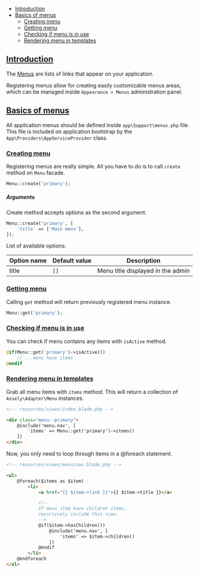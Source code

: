 - [Introduction](#introduction)
- [Basics of menus](#basic-routing)
    + [Creating menu](#creating-menu)
    + [Getting menu](#getting-menu)
    + [Checking if menu is in use](#checking-if-menu-is-in-use)
    + [Rendering menu in templates](#rendering-menu-in-templates)


<a name="introduction"></a>
## [Introduction](#introduction)

The [Menus](https://codex.wordpress.org/Navigation_Menus) are lists of links that appear on your application.

Registering menus allow for creating easily customizable menus areas, which can be managed inside `Appearance > Menus` administration panel.

<a name="basics-of-menus"></a>
## [Basics of menus](#basics-of-menus)

All application menus should be defined inside `app\Support\menus.php` file. This file is included on application bootstrap by the `App\Providers\AppServiceProvider` class.

<a name="creating-menu"></a>
### [Creating menu](#creating-menu)

Registering menus are really simple. All you have to do is to call `create` method on `Menu` facade.

```php
Menu::create('primary');
```

##### Arguments

Create method accepts options as the second argument.

```php
Menu::create('primary', [
    'title' => ['Main menu'],
]);
```

List of available options:

| Option name | Default value | Description |
|---|---|---|
| title | `[]` | Menu title displayed in the admin |

<a name="getting-menu"></a>
### [Getting menu](#getting-menu)

Calling `get` method will return previously registered menu instance.

```php
Menu::get('primary');
```

<a name="checking-if-menu-is-in-use"></a>
### [Checking if menu is in use](#checking-if-menu-is-in-use)

You can check if menu contains any items with `isActive` method.

```php
@if(Menu::get('primary')->isActive())
    // ...menu have items
@endif
```

<a name="rendering-menu-in-templates"></a>
### [Rendering menu in templates](#rendering-menu-in-templates)

Grab all menu items with `items` method. This will return a collection of `Assely\Adapter\Menu` instances.

```html
<!-- resources/views/index.blade.php -->

<div class="menu--primary">
    @include('menu.nav', [
        'items' => Menu::get('primary')->items()
    ])
</div>
```

Now, you only need to loop through items in a @foreach statement.

```html
<!-- resources/views/menu/nav.blade.php -->

<ul>
    @foreach($items as $item)
        <li>
            <a href="{{ $item->link }}">{{ $item->title }}</a>

            <!--
            If menu item have children items,
            recursively include this view.
            -->
            @if($item->hasChildren())
                @include('menu.nav', [
                    'items' => $item->children()
                ])
            @endif
        </li>
    @endforeach
</ul>
```
